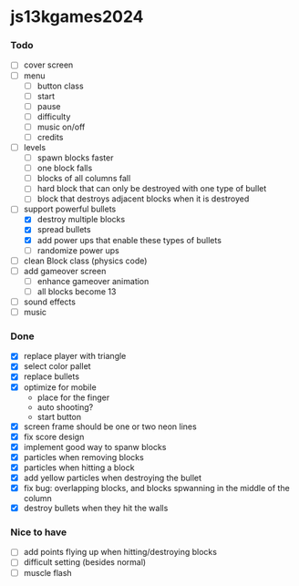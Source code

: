 # js13kgames2024

### Todo

- [ ] cover screen
- [ ] menu
    - [ ] button class
    - [ ] start
    - [ ] pause
    - [ ] difficulty 
    - [ ] music on/off
    - [ ] credits
- [ ] levels
    - [ ] spawn blocks faster
    - [ ] one block falls
    - [ ] blocks of all columns fall
    - [ ] hard block that can only be destroyed with one type of bullet
    - [ ] block that destroys adjacent blocks when it is destroyed
- [ ] support powerful bullets
    - [x] destroy multiple blocks
    - [x] spread bullets
    - [x] add power ups that enable these types of bullets
    - [ ] randomize power ups
- [ ] clean Block class (physics code)
- [ ] add gameover screen
    - [ ] enhance gameover animation
    - [ ] all blocks become 13
- [ ] sound effects
- [ ] music

### Done

- [x] replace player with triangle
- [x] select color pallet
- [x] replace bullets
- [x] optimize for mobile
    - place for the finger
    - auto shooting?
    - start button
- [x] screen frame should be one or two neon lines
- [x] fix score design
- [x] implement good way to spanw blocks
- [x] particles when removing blocks
- [x] particles when hitting a block
- [x] add yellow particles when destroying the bullet
- [x] fix bug: overlapping blocks, and blocks spwanning in the middle of the column
- [x] destroy bullets when they hit the walls

### Nice to have

- [ ] add points flying up when hitting/destroying blocks
- [ ] difficult setting (besides normal)
- [ ] muscle flash